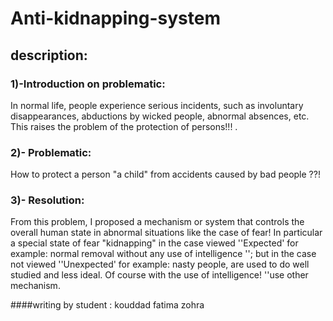 
# Anti-kidnapping-system
## description:
### 1)-Introduction on problematic:
In normal life, people experience serious incidents, such as involuntary disappearances, abductions by wicked people, abnormal absences, etc. This raises the problem of the protection of persons!!! .
### 2)- Problematic:
How to protect a person "a child" from accidents caused by bad people ??!

### 3)- Resolution:
From this problem, I proposed a mechanism or system that controls the overall human state in abnormal situations like the case of fear! In particular a special state of fear "kidnapping" in the case viewed ''Expected' for example: normal removal without any use of intelligence ''; but in the case not viewed ''Unexpected'  for example: nasty people, are used to do well studied and less ideal. Of course with the use of intelligence! ''use other mechanism.
 
 
####writing by student : kouddad fatima zohra 
